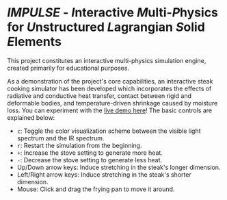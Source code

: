 # *IMPULSE* - *I*nteractive *M*ulti-*P*hysics for *U*nstructured *L*agrangian *S*olid *E*lements

This project constitutes an interactive multi-physics simulation engine, created primarily for educational purposes.

As a demonstration of the project's core capabilities, an interactive steak cooking simulator has been developed which incorporates the effects of radiative and conductive heat transfer, contact between rigid and deformable bodies, and temperature-driven shrinkage caused by moisture loss. You can experiment with the [live demo here](https://bdgiffin.github.io/stf/)! The basic controls are explained below:
 - `c`: Toggle the color visualization scheme between the visible light spectrum and the IR spectrum.
 - `r`: Restart the simulation from the beginning.
 - `+`: Increase the stove setting to generate more heat.
 - `-`: Decrease the stove setting to generate less heat.
 - Up/Down arrow keys: Induce stretching in the steak's longer dimension.
 - Left/Right arrow keys: Induce stretching in the steak's shorter dimension.
 - Mouse: Click and drag the frying pan to move it around.
